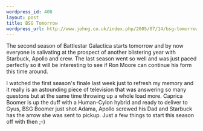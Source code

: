 ```yaml
--- 
wordpress_id: 408
layout: post
title: BSG Tomorrow
wordpress_url: http://www.johng.co.uk/index.php/2005/07/14/bsg-tomorrow/
---
```

The second season of Battlestar Galactica starts tomorrow and by now everyone is salivating at the prospect of another blistering year with Starbuck, Apollo and crew. The last season went so well and was just paced perfectly so it will be interesting to see if Ron Moore can continue his form this time around.

I watched the first season's finale last week just to refresh my memory and it really is an astounding piece of television that was answering so many questons but at the same time throwing up a whole load more. Caprica Boomer is up the duff with a Human-Cylon hybrid and ready to deliver to Gyus, BSG Boomer just shot Adama, Apollo screwed his Dad and Starbuck has the arrow she was sent to pickup. Just a few things to start this season off with then ;-)

